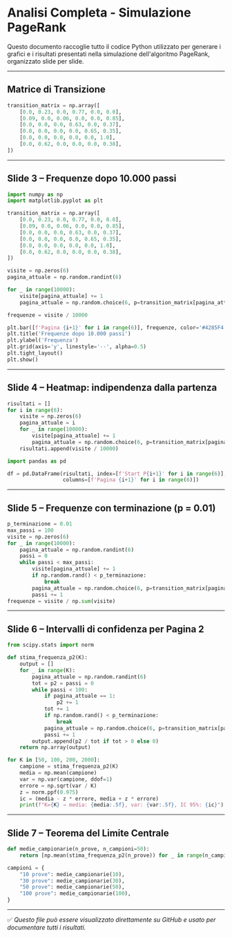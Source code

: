 #  Analisi Completa - Simulazione PageRank

Questo documento raccoglie tutto il codice Python utilizzato per generare i grafici e i risultati presentati nella simulazione dell'algoritmo PageRank, organizzato slide per slide.

---

##  Matrice di Transizione

```python
transition_matrix = np.array([
    [0.0, 0.23, 0.0, 0.77, 0.0, 0.0],
    [0.09, 0.0, 0.06, 0.0, 0.0, 0.85],
    [0.0, 0.0, 0.0, 0.63, 0.0, 0.37],
    [0.0, 0.0, 0.0, 0.0, 0.65, 0.35],
    [0.0, 0.0, 0.0, 0.0, 0.0, 1.0],
    [0.0, 0.62, 0.0, 0.0, 0.0, 0.38],
])
```

---

##  Slide 3 – Frequenze dopo 10.000 passi

```python
import numpy as np
import matplotlib.pyplot as plt

transition_matrix = np.array([
    [0.0, 0.23, 0.0, 0.77, 0.0, 0.0],
    [0.09, 0.0, 0.06, 0.0, 0.0, 0.85],
    [0.0, 0.0, 0.0, 0.63, 0.0, 0.37],
    [0.0, 0.0, 0.0, 0.0, 0.65, 0.35],
    [0.0, 0.0, 0.0, 0.0, 0.0, 1.0],
    [0.0, 0.62, 0.0, 0.0, 0.0, 0.38],
])

visite = np.zeros(6)
pagina_attuale = np.random.randint(6)

for _ in range(10000):
    visite[pagina_attuale] += 1
    pagina_attuale = np.random.choice(6, p=transition_matrix[pagina_attuale])

frequenze = visite / 10000

plt.bar([f'Pagina {i+1}' for i in range(6)], frequenze, color='#4285F4')
plt.title('Frequenze dopo 10.000 passi')
plt.ylabel('Frequenza')
plt.grid(axis='y', linestyle='--', alpha=0.5)
plt.tight_layout()
plt.show()
```

---

##  Slide 4 – Heatmap: indipendenza dalla partenza

```python
risultati = []
for i in range(6):
    visite = np.zeros(6)
    pagina_attuale = i
    for _ in range(10000):
        visite[pagina_attuale] += 1
        pagina_attuale = np.random.choice(6, p=transition_matrix[pagina_attuale])
    risultati.append(visite / 10000)

import pandas as pd

df = pd.DataFrame(risultati, index=[f'Start P{i+1}' for i in range(6)],
                  columns=[f'Pagina {i+1}' for i in range(6)])
```

---

##  Slide 5 – Frequenze con terminazione (p = 0.01)

```python
p_terminazione = 0.01
max_passi = 100
visite = np.zeros(6)
for _ in range(10000):
    pagina_attuale = np.random.randint(6)
    passi = 0
    while passi < max_passi:
        visite[pagina_attuale] += 1
        if np.random.rand() < p_terminazione:
            break
        pagina_attuale = np.random.choice(6, p=transition_matrix[pagina_attuale])
        passi += 1
frequenze = visite / np.sum(visite)
```

---

##  Slide 6 – Intervalli di confidenza per Pagina 2

```python
from scipy.stats import norm

def stima_frequenza_p2(K):
    output = []
    for _ in range(K):
        pagina_attuale = np.random.randint(6)
        tot = p2 = passi = 0
        while passi < 100:
            if pagina_attuale == 1:
                p2 += 1
            tot += 1
            if np.random.rand() < p_terminazione:
                break
            pagina_attuale = np.random.choice(6, p=transition_matrix[pagina_attuale])
            passi += 1
        output.append(p2 / tot if tot > 0 else 0)
    return np.array(output)

for K in [50, 100, 200, 2000]:
    campione = stima_frequenza_p2(K)
    media = np.mean(campione)
    var = np.var(campione, ddof=1)
    errore = np.sqrt(var / K)
    z = norm.ppf(0.975)
    ic = (media - z * errore, media + z * errore)
    print(f"K={K} → media: {media:.5f}, var: {var:.5f}, IC 95%: {ic}")
```

---

##  Slide 7 – Teorema del Limite Centrale

```python
def medie_campionarie(n_prove, n_campioni=50):
    return [np.mean(stima_frequenza_p2(n_prove)) for _ in range(n_campioni)]

campioni = {
    "10 prove": medie_campionarie(10),
    "30 prove": medie_campionarie(30),
    "50 prove": medie_campionarie(50),
    "100 prove": medie_campionarie(100),
}
```

---

✅ *Questo file può essere visualizzato direttamente su GitHub e usato per documentare tutti i risultati.*
